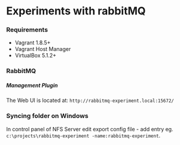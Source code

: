 # Experiments with rabbitMQ

### Requirements

* Vagrant 1.8.5+
* Vagrant Host Manager
* VirtualBox 5.1.2+

### RabbitMQ

##### Management Plugin

The Web UI is located at: `http://rabbitmq-experiment.local:15672/`

### Syncing folder on Windows
In control panel of NFS Server edit export config file - add entry eg. `c:\projects\rabbitmq-experiment -name:rabbitmq-experiment`.
